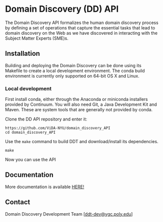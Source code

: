 # Domain Discovery (DD) API

The Domain Discovery API formalizes the human domain discovery process by defining a set of operations that capture the essential tasks that lead to domain discovery on the Web as we have discovered in interacting with the Subject Matter Experts (SME)s. 

## Installation

Building and deploying the Domain Discovery can be done using its Makefile to create a local development environment.  The conda build environment is currently only supported on 64-bit OS X and Linux.

### Local development

First install conda, either through the Anaconda or miniconda installers provided by Continuum.  You will also need Git, a Java Development Kit and Maven.  These are system tools that are generally not provided by conda.

Clone the DD API repository and enter it:

```
https://github.com/ViDA-NYU/domain_discovery_API
cd domain_discovery_API
```

Use the `make` command to build DDT and download/install its dependencies.

```
make
```

Now you can use the API

## Documentation

More documentation is available [HERE!](http://domain-discovery-api.readthedocs.io/en/dd_api_docs/)

## Contact

Domain Discovery Development Team [ddt-dev@vgc.poly.edu]